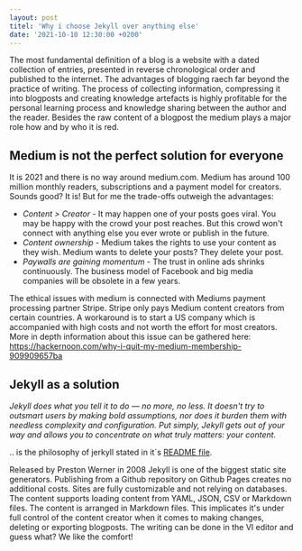 ```yaml
---
layout: post
titel: 'Why i choose Jekyll over anything else'
date: '2021-10-10 12:30:00 +0200'
--- 
```


The most fundamental definition of a blog is a website with a dated collection of entries, presented in reverse chronological order and  published to the internet.
The advantages of blogging raech far beyond the practice of writing. The process of collecting information, compressing it into blogposts and creating knowledge artefacts is highly profitable for the personal learning process and knowledge sharing between the author and the reader. Besides the raw content of a blogpost the medium plays a major role how and by who it is red.

## Medium is not  the perfect solution for everyone

It is 2021 and there is no way around medium.com. Medium has around 100 million monthly readers, subscriptions and a payment model for creators. Sounds good? It is! But for me the trade-offs outweigh the advantages: 

* *Content > Creator* - It may happen one of your posts goes viral. You may be happy with the crowd your post reaches. But this crowd won't connect with anything else you ever wrote or publish in the 
future.
* *Content ownership* - Medium takes the rights to use your content as they wish. Medium wants to delete your posts? They delete your post.
* *Paywalls are gaining momentum* - The trust in online ads shrinks continuously. The business model of Facebook and big media companies will be obsolete in a few years.

The ethical issues with medium is connected with Mediums payment processing partner Stripe. Stripe only pays Medium content creators from certain countries. A workaround is to start a US company which
is accompanied with high costs and not worth the effort for most creators.
More in depth information about this issue can be gathered here: <https://hackernoon.com/why-i-quit-my-medium-membership-909909657ba>

## Jekyll as a solution

*Jekyll does what you tell it to do — no more, no less. It doesn't try to outsmart users by making bold assumptions, nor does it burden them with needless complexity and configuration. Put simply, Jekyll gets out of your way and allows you to concentrate on what truly matters: your content.*

.. is the philosophy of jerkyll stated in it`s [README file](https://github.com/jekyll/jekyll/blob/master/README.markdown "Github page of README file").

Released by Preston Werner in 2008 Jekyll is one of the biggest static site generators. Publishing from a Github repository on Github Pages creates no additional costs. Sites are fully customizable
and not relying on databases. The content supports loading content from YAML, JSON, CSV or Markdown files.
The content is arranged in Markdown files. This implicates it's under full control of the content creator when it comes to making changes, deleting or exporting blogposts.
The writing can be done in the VI editor and guess what? We like the comfort!
